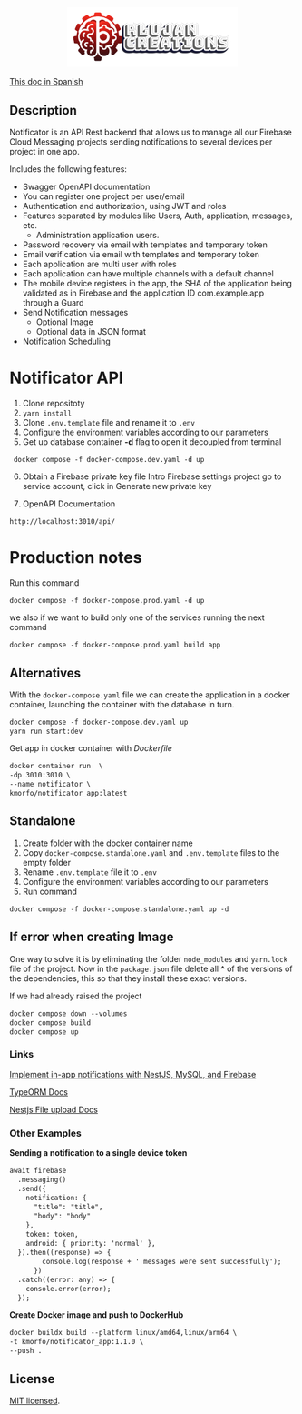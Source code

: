 <p align="center">
  <a href="https://rlujancreations.es" target="blank"><img src="./gitImages/rlujanlogo.png" width="300" alt="RLujanCreations Logo" /></a>
</p>

<a href="README_ES.md" target="blank">This doc in Spanish</a>

## Description
Notificator is an API Rest backend that allows us to manage all our Firebase Cloud Messaging projects sending notifications to several devices per project in one app.

Includes the following features:
* Swagger OpenAPI documentation
* You can register one project per user/email 
* Authentication and authorization, using JWT and roles
* Features separated by modules like Users, Auth, application, messages, etc.
  * Administration application users. 
* Password recovery via email with templates and temporary token
* Email verification via email with templates and temporary token
* Each application are multi user with roles
* Each application can have multiple channels with a default channel
* The mobile device registers in the app, the SHA of the application being validated as in Firebase and the application ID com.example.app through a Guard
* Send Notification messages
  * Optional Image
  * Optional data in JSON format 
* Notification Scheduling


# Notificator API
1. Clone repositoty
2. ```yarn install```
3. Clone `.env.template` file and rename it to `.env`
4. Configure the environment variables according to our parameters 
5. Get up database container **-d** flag to open it decoupled from terminal
```
 docker compose -f docker-compose.dev.yaml -d up 
``` 
6. Obtain a Firebase private key file 
   Intro Firebase settings project go to service account, click in Generate new private key 

7. OpenAPI Documentation

```
http://localhost:3010/api/
```

# Production notes
Run this command
```
docker compose -f docker-compose.prod.yaml -d up 
```
we also if we want to build only one of the services running the next command
```
docker compose -f docker-compose.prod.yaml build app
```   

## Alternatives
With the `docker-compose.yaml` file we can create the application in a docker container, launching the container with the database in turn.
```
docker compose -f docker-compose.dev.yaml up
yarn run start:dev

  ``` 
Get app in docker container with _Dockerfile_

```
docker container run  \
-dp 3010:3010 \
--name notificator \
kmorfo/notificator_app:latest
```

## Standalone
1. Create folder with the docker container name
2. Copy `docker-compose.standalone.yaml` and `.env.template` files to the empty folder
3. Rename `.env.template` file  it to `.env` 
4. Configure the environment variables according to our parameters 
5. Run command
```
docker compose -f docker-compose.standalone.yaml up -d
```

## If error when creating Image
One way to solve it is by eliminating the folder `node_modules` and `yarn.lock` file of the project. 
Now in the `package.json` file delete all **^** of the versions of the dependencies, this so that they install these exact versions.

If we had already raised the project
``` 
docker compose down --volumes
docker compose build
docker compose up

```

### Links
[Implement in-app notifications with NestJS, MySQL, and Firebase](https://blog.logrocket.com/implement-in-app-notifications-nestjs-mysql-firebase)

[TypeORM Docs](https://orkhan.gitbook.io/typeorm/docs)

[Nestjs File upload Docs](https://docs.nestjs.com/techniques/file-upload)

### Other Examples
**Sending a notification to a single device token**
```
await firebase
  .messaging()
  .send({
    notification: {
      "title": "title",
      "body": "body"
    },
    token: token,
    android: { priority: 'normal' },
  }).then((response) => {
        console.log(response + ' messages were sent successfully');
      })
  .catch((error: any) => {
    console.error(error);
  });

```

**Create Docker image and push to DockerHub**
```
docker buildx build --platform linux/amd64,linux/arm64 \
-t kmorfo/notificator_app:1.1.0 \
--push .
```

## License

[MIT licensed](LICENSE).
